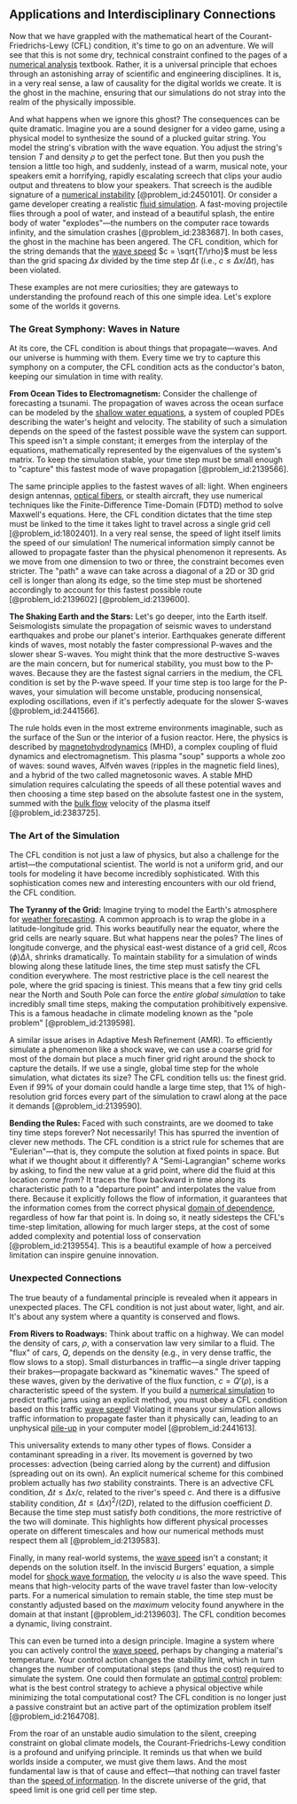## Applications and Interdisciplinary Connections

Now that we have grappled with the mathematical heart of the Courant-Friedrichs-Lewy (CFL) condition, it's time to go on an adventure. We will see that this is not some dry, technical constraint confined to the pages of a [numerical analysis](@article_id:142143) textbook. Rather, it is a universal principle that echoes through an astonishing array of scientific and engineering disciplines. It is, in a very real sense, a law of causality for the digital worlds we create. It is the ghost in the machine, ensuring that our simulations do not stray into the realm of the physically impossible.

And what happens when we ignore this ghost? The consequences can be quite dramatic. Imagine you are a sound designer for a video game, using a physical model to synthesize the sound of a plucked guitar string. You model the string's vibration with the wave equation. You adjust the string's tension $T$ and density $\rho$ to get the perfect tone. But then you push the tension a little too high, and suddenly, instead of a warm, musical note, your speakers emit a horrifying, rapidly escalating screech that clips your audio output and threatens to blow your speakers. That screech is the audible signature of a [numerical instability](@article_id:136564) [@problem_id:2450101]. Or consider a game developer creating a realistic [fluid simulation](@article_id:137620). A fast-moving projectile flies through a pool of water, and instead of a beautiful splash, the entire body of water "explodes"—the numbers on the computer race towards infinity, and the simulation crashes [@problem_id:2383687]. In both cases, the ghost in the machine has been angered. The CFL condition, which for the string demands that the [wave speed](@article_id:185714) $c = \sqrt{T/\rho}$ must be less than the grid spacing $\Delta x$ divided by the time step $\Delta t$ (i.e., $c \le \Delta x / \Delta t$), has been violated.

These examples are not mere curiosities; they are gateways to understanding the profound reach of this one simple idea. Let's explore some of the worlds it governs.

### The Great Symphony: Waves in Nature

At its core, the CFL condition is about things that propagate—waves. And our universe is humming with them. Every time we try to capture this symphony on a computer, the CFL condition acts as the conductor's baton, keeping our simulation in time with reality.

**From Ocean Tides to Electromagnetism:** Consider the challenge of forecasting a tsunami. The propagation of waves across the ocean surface can be modeled by the [shallow water equations](@article_id:174797), a system of coupled PDEs describing the water's height and velocity. The stability of such a simulation depends on the speed of the fastest possible wave the system can support. This speed isn't a simple constant; it emerges from the interplay of the equations, mathematically represented by the eigenvalues of the system's matrix. To keep the simulation stable, your time step must be small enough to "capture" this fastest mode of wave propagation [@problem_id:2139566].

The same principle applies to the fastest waves of all: light. When engineers design antennas, [optical fibers](@article_id:265153), or stealth aircraft, they use numerical techniques like the Finite-Difference Time-Domain (FDTD) method to solve Maxwell's equations. Here, the CFL condition dictates that the time step must be linked to the time it takes light to travel across a single grid cell [@problem_id:1802401]. In a very real sense, the speed of light itself limits the speed of our simulation! The numerical information simply cannot be allowed to propagate faster than the physical phenomenon it represents. As we move from one dimension to two or three, the constraint becomes even stricter. The "path" a wave can take across a diagonal of a 2D or 3D grid cell is longer than along its edge, so the time step must be shortened accordingly to account for this fastest possible route [@problem_id:2139602] [@problem_id:2139600].

**The Shaking Earth and the Stars:** Let's go deeper, into the Earth itself. Seismologists simulate the propagation of seismic waves to understand earthquakes and probe our planet's interior. Earthquakes generate different kinds of waves, most notably the faster compressional P-waves and the slower shear S-waves. You might think that the more destructive S-waves are the main concern, but for numerical stability, you must bow to the P-waves. Because they are the fastest signal carriers in the medium, the CFL condition is set by the P-wave speed. If your time step is too large for the P-waves, your simulation will become unstable, producing nonsensical, exploding oscillations, even if it's perfectly adequate for the slower S-waves [@problem_id:2441566].

The rule holds even in the most extreme environments imaginable, such as the surface of the Sun or the interior of a fusion reactor. Here, the physics is described by [magnetohydrodynamics](@article_id:263780) (MHD), a complex coupling of fluid dynamics and electromagnetism. This plasma "soup" supports a whole zoo of waves: sound waves, Alfvén waves (ripples in the magnetic field lines), and a hybrid of the two called magnetosonic waves. A stable MHD simulation requires calculating the speeds of all these potential waves and then choosing a time step based on the absolute fastest one in the system, summed with the [bulk flow](@article_id:149279) velocity of the plasma itself [@problem_id:2383725].

### The Art of the Simulation

The CFL condition is not just a law of physics, but also a challenge for the artist—the computational scientist. The world is not a uniform grid, and our tools for modeling it have become incredibly sophisticated. With this sophistication comes new and interesting encounters with our old friend, the CFL condition.

**The Tyranny of the Grid:** Imagine trying to model the Earth's atmosphere for [weather forecasting](@article_id:269672). A common approach is to wrap the globe in a latitude-longitude grid. This works beautifully near the equator, where the grid cells are nearly square. But what happens near the poles? The lines of longitude converge, and the physical east-west distance of a grid cell, $R \cos(\phi) \Delta\lambda$, shrinks dramatically. To maintain stability for a simulation of winds blowing along these latitude lines, the time step must satisfy the CFL condition everywhere. The most restrictive place is the cell nearest the pole, where the grid spacing is tiniest. This means that a few tiny grid cells near the North and South Pole can force the *entire global simulation* to take incredibly small time steps, making the computation prohibitively expensive. This is a famous headache in climate modeling known as the "pole problem" [@problem_id:2139598].

A similar issue arises in Adaptive Mesh Refinement (AMR). To efficiently simulate a phenomenon like a shock wave, we can use a coarse grid for most of the domain but place a much finer grid right around the shock to capture the details. If we use a single, global time step for the whole simulation, what dictates its size? The CFL condition tells us: the finest grid. Even if 99% of your domain could handle a large time step, that 1% of high-resolution grid forces every part of the simulation to crawl along at the pace it demands [@problem_id:2139590].

**Bending the Rules:** Faced with such constraints, are we doomed to take tiny time steps forever? Not necessarily! This has spurred the invention of clever new methods. The CFL condition is a strict rule for schemes that are "Eulerian"—that is, they compute the solution at fixed points in space. But what if we thought about it differently? A "Semi-Lagrangian" scheme works by asking, to find the new value at a grid point, where did the fluid at this location *come from*? It traces the flow backward in time along its characteristic path to a "departure point" and interpolates the value from there. Because it explicitly follows the flow of information, it guarantees that the information comes from the correct physical [domain of dependence](@article_id:135887), regardless of how far that point is. In doing so, it neatly sidesteps the CFL's time-step limitation, allowing for much larger steps, at the cost of some added complexity and potential loss of conservation [@problem_id:2139554]. This is a beautiful example of how a perceived limitation can inspire genuine innovation.

### Unexpected Connections

The true beauty of a fundamental principle is revealed when it appears in unexpected places. The CFL condition is not just about water, light, and air. It's about any system where a quantity is conserved and flows.

**From Rivers to Roadways:** Think about traffic on a highway. We can model the density of cars, $\rho$, with a conservation law very similar to a fluid. The "flux" of cars, $Q$, depends on the density (e.g., in very dense traffic, the flow slows to a stop). Small disturbances in traffic—a single driver tapping their brakes—propagate backward as "kinematic waves." The speed of these waves, given by the derivative of the flux function, $c = Q'(\rho)$, is a characteristic speed of the system. If you build a [numerical simulation](@article_id:136593) to predict traffic jams using an explicit method, you must obey a CFL condition based on this traffic [wave speed](@article_id:185714)! Violating it means your simulation allows traffic information to propagate faster than it physically can, leading to an unphysical [pile-up](@article_id:202928) in your computer model [@problem_id:2441613].

This universality extends to many other types of flows. Consider a contaminant spreading in a river. Its movement is governed by two processes: advection (being carried along by the current) and diffusion (spreading out on its own). An explicit numerical scheme for this combined problem actually has *two* stability constraints. There is an advective CFL condition, $\Delta t \le \Delta x/c$, related to the river's speed $c$. And there is a diffusive stability condition, $\Delta t \le (\Delta x)^2/(2D)$, related to the diffusion coefficient $D$. Because the time step must satisfy *both* conditions, the more restrictive of the two will dominate. This highlights how different physical processes operate on different timescales and how our numerical methods must respect them all [@problem_id:2139583].

Finally, in many real-world systems, the [wave speed](@article_id:185714) isn't a constant; it depends on the solution itself. In the inviscid Burgers' equation, a simple model for [shock wave formation](@article_id:180406), the velocity $u$ is also the wave speed. This means that high-velocity parts of the wave travel faster than low-velocity parts. For a numerical simulation to remain stable, the time step must be constantly adjusted based on the *maximum* velocity found anywhere in the domain at that instant [@problem_id:2139603]. The CFL condition becomes a dynamic, living constraint.

This can even be turned into a design principle. Imagine a system where you can actively control the [wave speed](@article_id:185714), perhaps by changing a material's temperature. Your control action changes the stability limit, which in turn changes the number of computational steps (and thus the cost) required to simulate the system. One could then formulate an [optimal control](@article_id:137985) problem: what is the best control strategy to achieve a physical objective while minimizing the total computational cost? The CFL condition is no longer just a passive constraint but an active part of the optimization problem itself [@problem_id:2164708].

From the roar of an unstable audio simulation to the silent, creeping constraint on global climate models, the Courant-Friedrichs-Lewy condition is a profound and unifying principle. It reminds us that when we build worlds inside a computer, we must give them laws. And the most fundamental law is that of cause and effect—that nothing can travel faster than the [speed of information](@article_id:153849). In the discrete universe of the grid, that speed limit is one grid cell per time step.